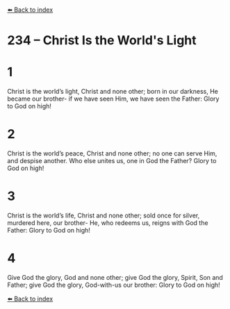 [⬅️ Back to index](../README.md)

# 234 – Christ Is the World's Light


# 1
Christ is the world’s light,
Christ and none other;
born in our darkness,
He became our brother-
if we have seen Him,
we have seen the Father:
Glory to God on high!

# 2
Christ is the world’s peace,
Christ and none other;
no one can serve Him,
and despise another.
Who else unites us,
one in God the Father?
Glory to God on high!

# 3
Christ is the world’s life,
Christ and none other;
sold once for silver,
murdered here, our brother-
He, who redeems us,
reigns with God the Father:
Glory to God on high!

# 4
Give God the glory,
God and none other;
give God the glory,
Spirit, Son and Father;
give God the glory,
God-with-us our brother:
Glory to God on high!

[⬅️ Back to index](../README.md)

